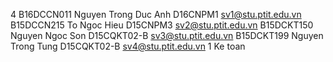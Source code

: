 4
B16DCCN011
Nguyen Trong Duc Anh
D16CNPM1
sv1@stu.ptit.edu.vn
B15DCCN215
To Ngoc Hieu
D15CNPM3
sv2@stu.ptit.edu.vn
B15DCKT150
Nguyen Ngoc Son
D15CQKT02-B
sv3@stu.ptit.edu.vn
B15DCKT199
Nguyen Trong Tung
D15CQKT02-B
sv4@stu.ptit.edu.vn
1
Ke toan
